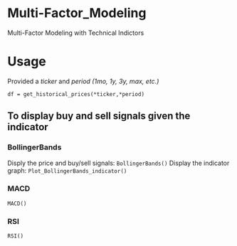 # Multi-Factor_Modeling
Multi-Factor Modeling with Technical Indictors

# Usage
Provided a *ticker* and *period (1mo, 1y, 3y, max, etc.)*

```df = get_historical_prices(*ticker,*period)```

## To display buy and sell signals given the indicator
### BollingerBands
Disply the price and buy/sell signals:
```BollingerBands()```
Display the indicator graph:
```Plot_BollingerBands_indicator()```

### MACD
```MACD()```

### RSI
```RSI()```
